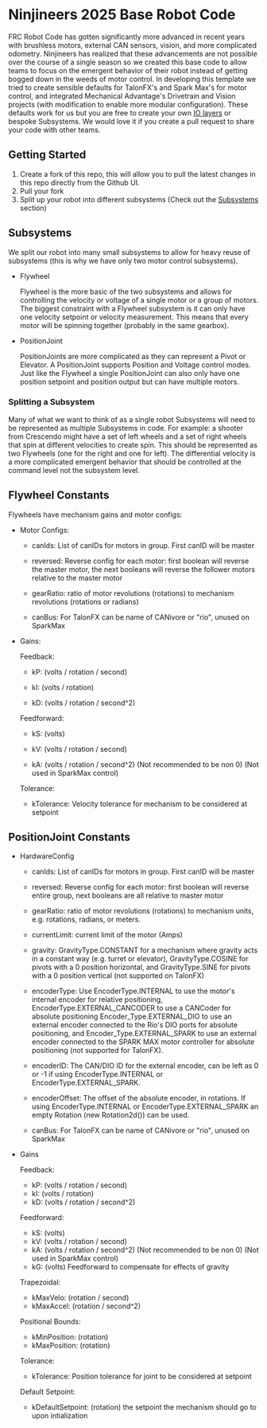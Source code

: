 # Ninjineers 2025 Base Robot Code

FRC Robot Code has gotten significantly more advanced in recent years with brushless motors, external CAN sensors, vision, and more complicated odometry. Ninjineers has realized that these advancements are not possible over the course of a single season so we created this base code to allow teams to focus on the emergent behavior of their robot instead of getting bogged down in the weeds of motor control. In developing this template we tried to create sensible defaults for TalonFX's and Spark Max's for motor control, and integrated Mechanical Advantage's Drivetrain and Vision projects (with modification to enable more modular configuration). These defaults work for us but you are free to create your own [IO layers](https://docs.advantagekit.org/data-flow/recording-inputs/io-interfaces) or bespoke Subsystems. We would love it if you create a pull request to share your code with other teams.

## Getting Started

1. Create a fork of this repo, this will allow you to pull the latest changes in this repo directly from the Github UI.
2. Pull your fork
3. Split up your robot into different subsystems (Check out the [Subsystems](#subsystems) section)


## Subsystems

We split our robot into many small subsystems to allow for heavy reuse of subsystems (this is why we have only two motor control subsystems).

* Flywheel

  Flywheel is the more basic of the two subsystems and allows for controlling the velocity or voltage of a single motor or a group of motors. The biggest constraint with a Flywheel subsystem is it can only have one velocity setpoint or velocity measurement. This means that every motor will be spinning together (probably in the same gearbox).

* PositionJoint

  PositionJoints are more complicated as they can represent a Pivot or Elevator. A PositionJoint supports Position and Voltage control modes. Just like the Flywheel a single PositionJoint can also only have one position setpoint and position output but can have multiple motors.

### Splitting a Subsystem

Many of what we want to think of as a single robot Subsystems will need to be represented as multiple Subsystems in code. For example: a shooter from Crescendo might have a set of left wheels and a set of right wheels that spin at different velocities to create spin. This should be represented as two Flywheels (one for the right and one for left). The differential velocity is a more complicated emergent behavior that should be controlled at the command level not the subsystem level.

## Flywheel Constants

Flywheels have mechanism gains and motor configs:

* Motor Configs: 

  * canIds: List of canIDs for motors in group. First canID will be master

  * reversed: Reverse config for each motor: first boolean will reverse the master motor, the next booleans will reverse the follower motors relative to the master motor

  * gearRatio: ratio of motor revolutions (rotations) to mechanism revolutions (rotations or radians)

  * canBus: For TalonFX can be name of CANivore or "rio", unused on SparkMax

* Gains:

  Feedback:

  * kP: (volts / rotation / second)

  * kI: (volts / rotation)

  * kD: (volts / rotation / second^2)

  Feedforward:

  * kS: (volts)

  * kV: (volts / rotation / second)

  * kA: (volts / rotation / second^2) (Not recommended to be non 0) (Not used in SparkMax control)

  Tolerance:

  * kTolerance: Velocity tolerance for mechanism to be considered at setpoint 

## PositionJoint Constants

* HardwareConfig
  * canIds: List of canIDs for motors in group. First canID will be master

  * reversed: Reverse config for each motor: first boolean will reverse entire group, next booleans are all relative to master motor

  * gearRatio: ratio of motor revolutions (rotations) to mechanism units, e.g. rotations, radians, or meters.

  * currentLimit: current limit of the motor (Amps)

  * gravity: GravityType.CONSTANT for a mechanism where gravity acts in a constant way (e.g. turret or elevator), GravityType.COSINE for pivots with a 0 position horizontal, and GravityType.SINE for pivots with a 0 position vertical (not supported on TalonFX)

  * encoderType: Use EncoderType.INTERNAL to use the motor's internal encoder for relative positioning, EncoderType.EXTERNAL_CANCODER to use a CANCoder for absolute positioning Encoder_Type.EXTERNAL_DIO to use an external encoder connected to the Rio's DIO ports for absolute positioning, and Encoder_Type.EXTERNAL_SPARK to use an external encoder connected to the SPARK MAX motor controller for absolute positioning (not supported for TalonFX).

  * encoderID: The CAN/DIO ID for the external encoder, can be left as 0 or -1 if using EncoderType.INTERNAL or EncoderType.EXTERNAL_SPARK.

  * encoderOffset: The offset of the absolute encoder, in rotations. If using EncoderType.INTERNAL or EncoderType.EXTERNAL_SPARK an empty Rotation (new Rotation2d()) can be used.

  * canBus: For TalonFX can be name of CANivore or "rio", unused on SparkMax

* Gains

  Feedback:
  * kP: (volts / rotation / second)
  * kI: (volts / rotation)
  * kD: (volts / rotation / second^2)

  Feedforward:
  * kS: (volts)
  * kV: (volts / rotation / second)
  * kA: (volts / rotation / second^2) (Not recommended to be non 0) (Not used in SparkMax control)
  * kG: (volts) Feedforward to compensate for effects of gravity

  Trapezoidal:
  * kMaxVelo: (rotation / second)
  * kMaxAccel: (rotation / second^2)

  Positional Bounds:
  * kMinPosition: (rotation)
  * kMaxPosition: (rotation)

  Tolerance:
  * kTolerance: Position tolerance for joint to be considered at setpoint

  Default Setpoint:
  * kDefaultSetpoint: (rotation) the setpoint the mechanism should go to upon intialization

